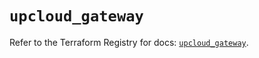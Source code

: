 # `upcloud_gateway`

Refer to the Terraform Registry for docs: [`upcloud_gateway`](https://registry.terraform.io/providers/upcloudltd/upcloud/5.25.0/docs/resources/gateway).

